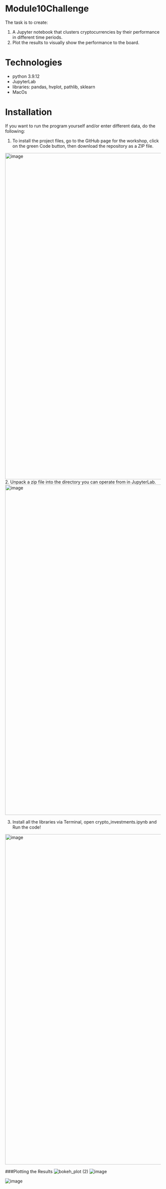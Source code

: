 # Module10Challenge
The task is to create:
1. A Jupyter notebook that clusters cryptocurrencies by their performance in different time periods.
2. Plot the results to visually show the performance to the board.

# Technologies
- python 3.9.12
- JupyterLab
- libraries: pandas, hvplot, pathlib, sklearn
- MacOs
# Installation
If you want to run the program yourself and/or enter different data, do the following:
1. To install the project files, go to the GitHub page for the workshop, click on the green Code button, then download the repository as a ZIP file. 
<img width="1053" alt="image" src="https://user-images.githubusercontent.com/111472420/200192816-28e5a4bf-2ea7-469b-a2be-b79627801023.png">

</br>
2. Unpack a zip file into the directory you can operate from in JupyterLab. 
<img width="1066" alt="image" src="https://user-images.githubusercontent.com/111472420/200192881-ce1b35c0-8875-41ff-8cc4-9c6f426bdf1f.png">
</br>

3. Install all the libraries via Terminal, open crypto_investments.ipynb and Run the code!
<img width="1066" alt="image" src="https://user-images.githubusercontent.com/111472420/200192983-bb91c39f-dfd6-4bd0-b52e-eb10bbc98bf3.png">


###Plotting the Results
![bokeh_plot (2)](https://user-images.githubusercontent.com/111472420/200193042-51098a1f-0d0d-49fd-99a8-af8755a853ce.png)
![image](https://user-images.githubusercontent.com/111472420/200193065-4c072ef1-9fb9-41fd-b0da-d3e12a2e44f0.png)

![image](https://user-images.githubusercontent.com/111472420/193461124-3e1c4693-e6b7-435b-a4cb-68ac726ac1fe.png)

